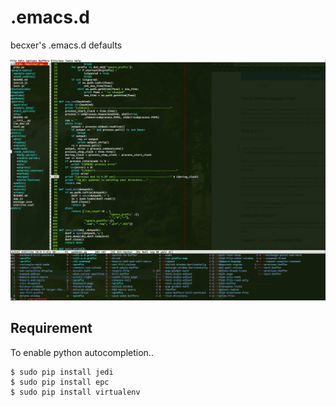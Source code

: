 # .emacs.d

becxer's .emacs.d defaults

![alt emacs](https://raw.githubusercontent.com/becxer/.emacs.d/master/emacs_screenshot.png)


## Requirement

  To enable python autocompletion..
  
    $ sudo pip install jedi
    $ sudo pip install epc
    $ sudo pip install virtualenv
  
